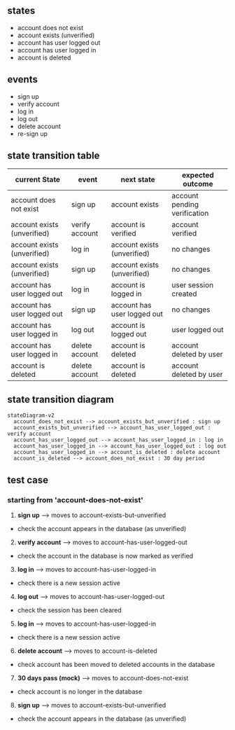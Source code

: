 ## states

- account does not exist
- account exists (unverified)
- account has user logged out
- account has user logged in
- account is deleted

## events

- sign up
- verify account
- log in
- log out
- delete account
- re-sign up

## state transition table

| current State | event | next state | expected outcome |
| --------------- | --------------- | --------------- | --------------- |
| account does not exist | sign up | account exists | account pending verification |
| account exists (unverified) | verify account | account is verified | account verified |
| account exists (unverified) | log in | account exists (unverified) | no changes |
| account exists (unverified) | sign up | account exists (unverified) | no changes |
| account has user logged out | log in | account is logged in | user session created |
| account has user logged out | sign up | account has user logged out | no changes |
| account has user logged in | log out | account is logged out | user logged out |
| account has user logged in | delete account | account is deleted | account deleted by user |
| account is deleted | delete account | account is deleted | account deleted by user |

## state transition diagram

```mermaid
stateDiagram-v2
  account_does_not_exist --> account_exists_but_unverified : sign up
  account_exists_but_unverified --> account_has_user_logged_out : verify account
  account_has_user_logged_out --> account_has_user_logged_in : log in
  account_has_user_logged_in --> account_has_user_logged_out : log out
  account_has_user_logged_in --> account_is_deleted : delete account
  account_is_deleted --> account_does_not_exist : 30 day period
```

## test case

### starting from 'account-does-not-exist'

1. **sign up** --> moves to account-exists-but-unverified
  - check the account appears in the database (as unverified)
2. **verify account** --> moves to account-has-user-logged-out
  - check the account in the database is now marked as verified
3. **log in** --> moves to account-has-user-logged-in
  - check there is a new session active
4. **log out** --> moves to account-has-user-logged-out
  - check the session has been cleared
5. **log in** --> moves to account-has-user-logged-in
  - check there is a new session active
6. **delete account** --> moves to account-is-deleted
  - check account has been moved to deleted accounts in the database
7. **30 days pass (mock)** --> moves to account-does-not-exist
  - check account is no longer in the database
8. **sign up** --> moves to account-exists-but-unverified
  - check the account appears in the database (as unverified)
